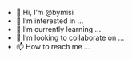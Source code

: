 - 👋 Hi, I’m @bymisi
- 👀 I’m interested in ...
- 🌱 I’m currently learning ...
- 💞️ I’m looking to collaborate on ...
- 📫 How to reach me ...

<!---
bymisi/bymisi is a ✨ special ✨ repository because its `README.md` (this file) appears on your GitHub profile.
You can click the Preview link to take a look at your changes.
--->
